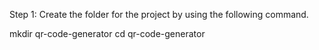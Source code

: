 Step 1: Create the folder for the project by using the following command.

mkdir qr-code-generator
cd qr-code-generator